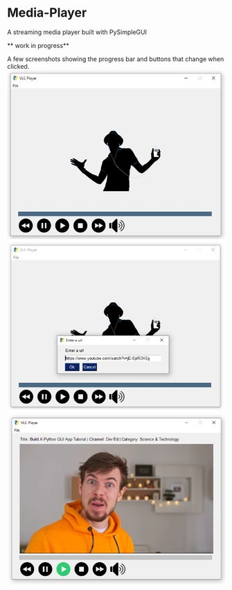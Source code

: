 # Media-Player
 A streaming media player built with PySimpleGUI

** work in progress**

A few screenshots showing the progress bar and buttons that change when clicked.
![](example3.PNG)  
![](example4.PNG) 
![](example5.PNG) 
